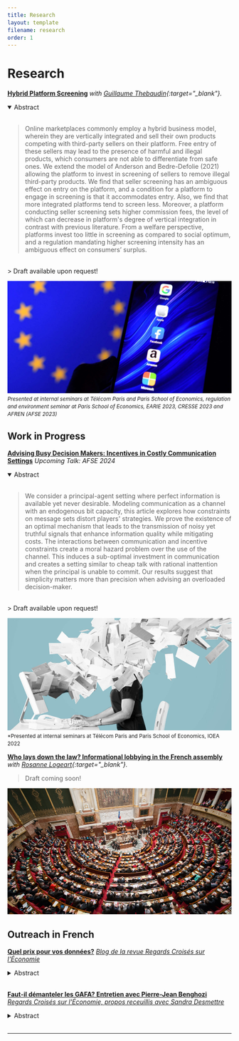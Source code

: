 ```yaml
---
title: Research
layout: template
filename: research
order: 1
--- 
```


# Research

**[Hybrid Platform Screening]()**  *with [Guillaume Thebaudin](https://www.linkedin.com/in/guillaumethebaudin){:target="_blank"}.*
<details open>
  <summary> Abstract </summary>  
  <br>
  <blockquote>
    Online marketplaces commonly employ a hybrid business model, wherein they are vertically integrated and sell their own products competing with third-party sellers on their platform. Free entry of these sellers may lead to the presence of harmful and illegal products, which consumers are not able to differentiate from safe ones. We extend the model of Anderson and Bedre-Defolie (2021) allowing the platform to invest in screening of sellers to remove illegal third-party products. We find that seller screening has an ambiguous effect on entry on the platform, and a condition for a platform to engage in screening is that it accommodates entry. Also, we find that more integrated platforms tend to screen less. Moreover, a platform conducting seller screening sets higher commission fees, the level of which can decrease in platform's degree of vertical integration in contrast with previous literature. From a welfare perspective, platforms invest too little in screening as compared to social optimum, and a regulation mandating higher screening intensity has an ambiguous effect on consumers’ surplus.
  </blockquote>
</details> 
<br>
  > Draft available upon request!


![](https://raw.githubusercontent.com/grasclement/grasclement.github.io/main/images/Createur_JUSTINTALLIS_Credits_AFP.jpg)
<small>*Presented at internal seminars at Télécom Paris and Paris School of Economics, regulation and environment seminar at Paris School of Economics, EARIE 2023, CRESSE 2023 and AFREN (AFSE 2023)*</small>



## Work in Progress


**[Advising Busy Decision Makers: Incentives in Costly Communication Settings]()**   *Upcoming Talk: AFSE 2024*
<details open>
  <summary> Abstract </summary> 
  <br>
  <blockquote>
    We consider a principal-agent setting where perfect information is available yet never desirable. Modeling communication as a channel with an endogenous bit capacity, this article explores how constraints on message sets distort players' strategies. We prove the existence of an optimal mechanism that leads to the transmission of noisy yet truthful signals that enhance information quality while mitigating costs. The interactions between communication and incentive constraints create a moral hazard problem over the use of the channel. This induces a sub-optimal investment in communication and creates a setting similar to cheap talk with rational inattention when the principal is unable to commit. Our results suggest that simplicity matters more than precision when advising an overloaded decision-maker.
  </blockquote>
 </details>
<br>
  > Draft available upon request!
  
![](https://raw.githubusercontent.com/grasclement/grasclement.github.io/main/images/overload.jpeg)
<small>*Presented at internal seminars at Télécom Paris and Paris School of Economics, IOEA 2022</small>

**[Who lays down the law?  Informational lobbying in the French assembly]()**  *with [Rosanne Logeart](https://rosannelogeart.github.io/){:target="_blank"}.*
  > Draft coming soon!

![](https://raw.githubusercontent.com/grasclement/grasclement.github.io/main/images/AN.jpg)

## Outreach in French

**[Quel prix pour vos données?]()**  *[Blog de la revue Regards Croisés sur l'Économie](https://blogs.alternatives-economiques.fr/rcerevue/2019/08/23/quel-prix-pour-vos-donnees)*
<details>
  <summary> Abstract </summary> 
  <br>
  <blockquote>
   Le *[23e numéro de Regards croisés sur l'économie]((https://blogs.alternatives-economiques.fr/rcerevue/2019/08/23/quel-prix-pour-vos-donnees))*, Donner ses données, contient toutes les clefs pour comprendre les débats du moment autour des données personnelles et de l'économie du numérique. Ce billet propose d'aller encore plus loin, en analysant le pouvoir que confère vos données aux entreprises qui les collectent.
  </blockquote>
 </details>
<br>

**[Faut-il démanteler les GAFA? Entretien avec Pierre-Jean Benghozi]()**  *[Regards Croisés sur l'Économie,  propos receuillis avec Sandra Desmettre]((https://www.cairn.info/publications-de-Clément-Gras--706251.htm))*
<details>
  <summary> Abstract </summary> 
  <br>
  <blockquote>
   Interview réalisé dans le cadre du *[25e numéro de Regards croisés sur l'économie]((https://www.cairn.info/revue-regards-croises-sur-l-economie-2019-2.htm))*, La fabrique de la concurrence.
  </blockquote>
 </details>
<br>
  


---



